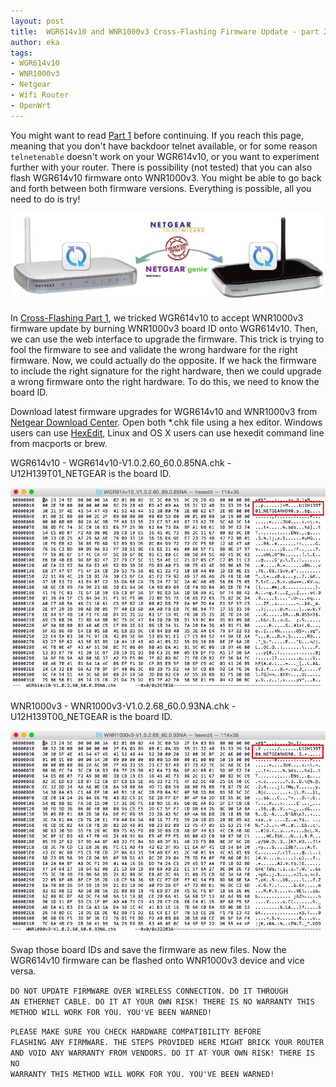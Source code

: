```yaml
---
layout: post
title:  WGR614v10 and WNR1000v3 Cross-Flashing Firmware Update - part 2
author: eka
tags:
- WGR614v10
- WNR1000v3
- Netgear
- Wifi Router
- OpenWrt
---
```


You might want to read [Part 1](/2015/05/14/wgr614v10-wnr1000v3-cross-flashing-part1.html) before continuing. If you reach this page, meaning that you don't have backdoor telnet available, or for some reason <code>telnetenable</code> doesn't work on your WGR614v10, or you want to experiment further with your router. There is possibility (not tested) that you can also flash WGR614v10 firmware onto WNR1000v3. You might be able to go back and forth between both firmware versions. Everything is possible, all you need to do is try!

<img class="img-responsive" src="/images/wgr614v10_wnr1000v3.jpg" />

<!--more-->

In [Cross-Flashing Part 1](/2015/05/14/wgr614v10-wnr1000v3-cross-flashing-part1.html), we tricked WGR614v10 to accept WNR1000v3 firmware update by burning WNR1000v3 board ID onto WGR614v10. Then, we can use the web interface to upgrade the firmware. This trick is trying to fool the firmware to see and validate the wrong hardware for the right firmware. Now, we could actually do the opposite. If we hack the firmware to include the right signature for the right hardware, then we could upgrade a wrong firmware onto the right hardware. To do this, we need to know the board ID.

Download latest firmware upgrades for WGR614v10 and WNR1000v3 from [Netgear Download Center](http://downloadcenter.netgear.com/). Open both *.chk file using a hex editor. Windows users can use [HexEdit](http://hexedit.com/), Linux and OS X users can use hexedit command line from macports or brew.

WGR614v10 - WGR614v10-V1.0.2.60_60.0.85NA.chk - U12H139T01_NETGEAR is the board ID.

<img class="img-responsive" src="/images/wgr614v10_board_id.jpg" />

WNR1000v3 - WNR1000v3-V1.0.2.68_60.0.93NA.chk - U12H139T00_NETGEAR is the board ID.

<img class="img-responsive" src="/images/wnr1000v3_board_id.jpg" />

Swap those board IDs and save the firmware as new files. Now the WGR614v10 firmware can be flashed onto WNR1000v3 device and vice versa.

<code>DO NOT UPDATE FIRMWARE OVER WIRELESS CONNECTION. DO IT THROUGH AN ETHERNET CABLE. DO IT AT YOUR OWN RISK! THERE IS NO WARRANTY THIS METHOD WILL WORK FOR YOU. YOU'VE BEEN WARNED!</code>

<code>PLEASE MAKE SURE YOU CHECK HARDWARE COMPATIBILITY BEFORE FLASHING ANY FIRMWARE. THE STEPS PROVIDED HERE MIGHT BRICK YOUR ROUTER AND VOID ANY WARRANTY FROM VENDORS. DO IT AT YOUR OWN RISK! THERE IS NO WARRANTY THIS METHOD WILL WORK FOR YOU. YOU'VE BEEN WARNED!</code>

